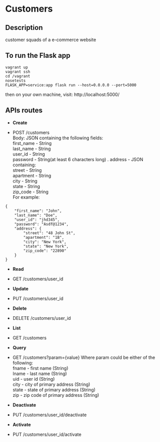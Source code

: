 # Customers

## Description
customer squads of a e-commerce website

## To run the Flask app 

```
vagrant up
vagrant ssh
cd /vagrant
nosetests
FLASK_APP=service:app flask run --host=0.0.0.0 --port=5000
```
then on your own machine, visit: http://localhost:5000/

## APIs routes
- **Create** 
* POST /customers  
Body: JSON containing the following fields:  
first_name - String  
last_name - String  
user_id - String  
password - String(at least 6 characters long) . 
address - JSON containing:  
	street - String  
	apartment - String   
	city - String  
	state - String  
	zip_code - String  
For example:  
```
{
    "first_name": "John",
    "last_name": "Doe",
    "user_id": "jhd345",
    "password": "Asdf@1234",
    "address": {
        "street": "48 John St",
        "apartment": "1B",
        "city": "New York",
        "state": "New York",
        "zip_code": "22890"
    }
}
```

- **Read** 
* GET /customers/user_id  
    
- **Update**
* PUT /customers/user_id
  
- **Delete**
* DELETE /customers/user_id
  
- **List**
* GET /customers

- **Query**
* GET /customers?param={value}
Where param could be either of the following:  
fname - first name (String)  
lname - last name (String)  
uid - user id (String)  
city - city of primary address (String)  
state - state of primary address (String)  
zip - zip code of primary address (String)  
  
- **Deactivate**
* PUT /customers/user_id/deactivate

- **Activate**
* PUT /customers/user_id/activate
